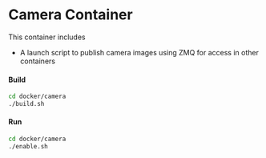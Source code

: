 # Camera Container

This container includes

* A launch script to publish camera images using ZMQ for access in other containers

#### Build

```bash
cd docker/camera
./build.sh
```

#### Run

```bash
cd docker/camera
./enable.sh
```

